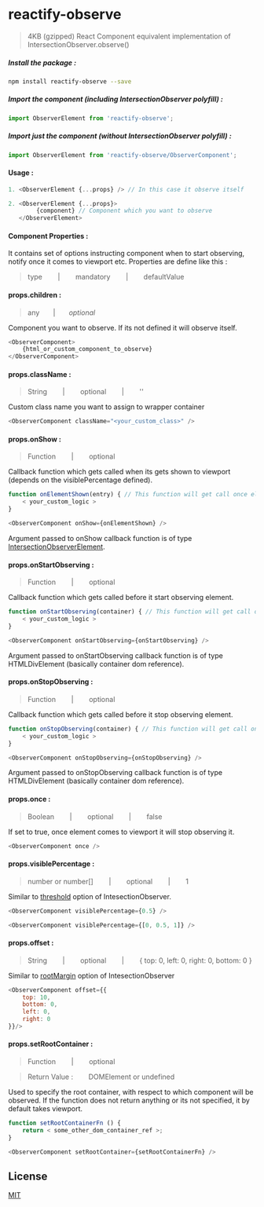 # reactify-observe
> 4KB (gzipped) React Component equivalent implementation of IntersectionObserver.observe()


##### Install the package :
```bash
npm install reactify-observe --save
```

##### Import the component (including IntersectionObserver polyfill) :
```javascript
import ObserverElement from 'reactify-observe';
```

##### Import just the component (without IntersectionObserver polyfill) :
```javascript
import ObserverElement from 'reactify-observe/ObserverComponent';
```

#### Usage : 
```javascript
1. <ObserverElement {...props} /> // In this case it observe itself

2. <ObserverElement {...props}>
        {component} // Component which you want to observe 
   </ObserverElement>
```

#### Component Properties :
It contains set of options instructing component when to start observing, notify once it comes to viewport etc. Properties are define like this :
> type &nbsp;&nbsp;&nbsp;&nbsp;&nbsp;&nbsp; | &nbsp;&nbsp;&nbsp;&nbsp;&nbsp;&nbsp; mandatory &nbsp;&nbsp;&nbsp;&nbsp;&nbsp;&nbsp; | &nbsp;&nbsp;&nbsp;&nbsp;&nbsp;&nbsp; defaultValue


#### props.children :
> any  &nbsp;&nbsp;&nbsp;&nbsp;&nbsp;&nbsp;|  &nbsp;&nbsp;&nbsp;&nbsp;&nbsp;&nbsp;_optional_

Component you want to observe. If its not defined it will observe itself.

```javascript
<ObserverComponent>
    {html_or_custom_component_to_observe}
</ObserverComponent>
```

#### props.className :
> String &nbsp;&nbsp;&nbsp;&nbsp;&nbsp;&nbsp; | &nbsp;&nbsp;&nbsp;&nbsp;&nbsp;&nbsp; optional &nbsp;&nbsp;&nbsp;&nbsp;&nbsp;&nbsp; | &nbsp;&nbsp;&nbsp;&nbsp;&nbsp;&nbsp; ''

Custom class name you want to assign to wrapper container
```javascript
<ObserverComponent className="<your_custom_class>" />
```

#### props.onShow :
> Function &nbsp;&nbsp;&nbsp;&nbsp;&nbsp;&nbsp; | &nbsp;&nbsp;&nbsp;&nbsp;&nbsp;&nbsp; optional

Callback function which gets called when its gets shown to viewport (depends on the visiblePercentage defined).

```javascript
function onElementShown(entry) { // This function will get call once element gets shown
	< your_custom_logic >
}

<ObserverComponent onShow={onElementShown} />
```
Argument passed to onShow callback function is of type [IntersectionObserverElement](https://developer.mozilla.org/en-US/docs/Web/API/IntersectionObserverEntry).

#### props.onStartObserving :
> Function &nbsp;&nbsp;&nbsp;&nbsp;&nbsp;&nbsp; | &nbsp;&nbsp;&nbsp;&nbsp;&nbsp;&nbsp; optional

Callback function which gets called before it start observing element.

```javascript
function onStartObserving(container) { // This function will get call once element gets shown
	< your_custom_logic >
}

<ObserverComponent onStartObserving={onStartObserving} />
```
Argument passed to onStartObserving callback function is of type HTMLDivElement (basically container dom reference).


#### props.onStopObserving :
> Function &nbsp;&nbsp;&nbsp;&nbsp;&nbsp;&nbsp; | &nbsp;&nbsp;&nbsp;&nbsp;&nbsp;&nbsp; optional

Callback function which gets called before it stop observing element.

```javascript
function onStopObserving(container) { // This function will get call once element gets shown
	< your_custom_logic >
}

<ObserverComponent onStopObserving={onStopObserving} />
```
Argument passed to onStopObserving callback function is of type HTMLDivElement (basically container dom reference).

#### props.once :
> Boolean &nbsp;&nbsp;&nbsp;&nbsp;&nbsp;&nbsp; | &nbsp;&nbsp;&nbsp;&nbsp;&nbsp;&nbsp; optional &nbsp;&nbsp;&nbsp;&nbsp;&nbsp;&nbsp; | &nbsp;&nbsp;&nbsp;&nbsp;&nbsp;&nbsp; false

If set to true, once element comes to viewport it will stop observing it.

```javascript
<ObserverComponent once />
```

#### props.visiblePercentage :
> number or number[] &nbsp;&nbsp;&nbsp;&nbsp;&nbsp;&nbsp; | &nbsp;&nbsp;&nbsp;&nbsp;&nbsp;&nbsp; optional &nbsp;&nbsp;&nbsp;&nbsp;&nbsp;&nbsp; | &nbsp;&nbsp;&nbsp;&nbsp;&nbsp;&nbsp; 1

Similar to [threshold](https://developer.mozilla.org/en-US/docs/Web/API/Intersection_Observer_API#Intersection_observer_options) option of IntesectionObserver.
```javascript
<ObserverComponent visiblePercentage={0.5} />

<ObserverComponent visiblePercentage={[0, 0.5, 1]} />
```

#### props.offset :
> String &nbsp;&nbsp;&nbsp;&nbsp;&nbsp;&nbsp; | &nbsp;&nbsp;&nbsp;&nbsp;&nbsp;&nbsp; optional &nbsp;&nbsp;&nbsp;&nbsp;&nbsp;&nbsp; | &nbsp;&nbsp;&nbsp;&nbsp;&nbsp;&nbsp; { top: 0, left: 0, right: 0, bottom: 0 }

Similar to [rootMargin](https://developer.mozilla.org/en-US/docs/Web/API/Intersection_Observer_API#Intersection_observer_options) option of IntesectionObserver
```javascript
<ObserverComponent offset={{
	top: 10,
	bottom: 0,
	left: 0,
	right: 0
}}/>
```

#### props.setRootContainer :
> Function &nbsp;&nbsp;&nbsp;&nbsp;&nbsp;&nbsp; | &nbsp;&nbsp;&nbsp;&nbsp;&nbsp;&nbsp; optional

> Return Value : &nbsp;&nbsp;&nbsp;&nbsp;&nbsp;&nbsp; DOMElement or undefined

Used to specify the root container, with respect to which component will be observed. If the function does not return anything or its not specified, it by default takes viewport.
```javascript
function setRootContainerFn () {
	return < some_other_dom_container_ref >;
}

<ObserverComponent setRootContainer={setRootContainerFn} />
``` 

License
-
[MIT](https://github.com/prate3k/reactify-observe/blob/master/LICENSE)
